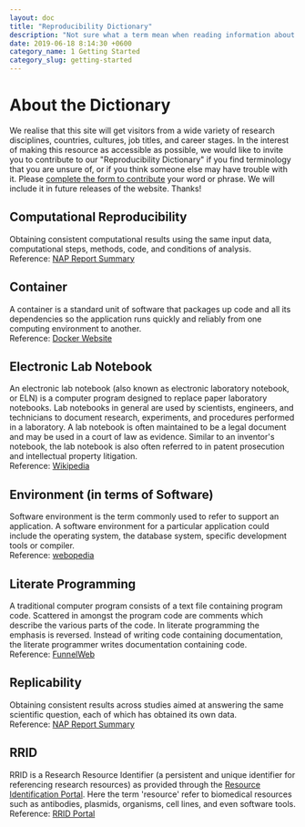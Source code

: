```yaml
---
layout: doc
title: "Reproducibility Dictionary"
description: "Not sure what a term mean when reading information about reproducibiility in research? Use the Reproducibility for Everyone Dictionary to find out more, or contribute terms that are confusing and not yet in the dictionary."
date: 2019-06-18 8:14:30 +0600
category_name: 1 Getting Started
category_slug: getting-started
---
```


# About the Dictionary

We realise that this site will get visitors from a wide variety of research disciplines, countries, cultures, job titles, and career stages. 
In the interest of making this resource as accessible as possible, we would like to invite you to contribute to our "Reproducibility Dictionary" if
you find terminology that you are unsure of, or if you think someone else may have trouble with it. Please <a href="https://forms.gle/Mq3eHGU9xD7UcRqWA">complete the form to contribute</a> your
word or phrase. We will include it in future releases of the website. Thanks!

## Computational Reproducibility

Obtaining consistent computational results using the same input data, computational steps, methods, code, and conditions of analysis.
<br  />
Reference: [NAP Report Summary](https://www.nap.edu/resource/25303/R&R.pdf)

## Container

A container is a standard unit of software that packages up code and all its dependencies so the application runs quickly and reliably from one computing environment to another. 
<br  />
Reference: [Docker Website](https://www.docker.com/resources/what-container)

## Electronic Lab Notebook

An electronic lab notebook (also known as electronic laboratory notebook, or ELN) is a computer program designed to replace paper laboratory notebooks. Lab notebooks in general are used by scientists, engineers, and technicians to document research, experiments, and procedures performed in a laboratory. A lab notebook is often maintained to be a legal document and may be used in a court of law as evidence. Similar to an inventor's notebook, the lab notebook is also often referred to in patent prosecution and intellectual property litigation. 
<br  />
Reference: [Wikipedia](https://en.wikipedia.org/wiki/Electronic_lab_notebook)

## Environment (in terms of Software)

Software environment is the term commonly used to refer to support an application. A software environment for a particular application could include the operating system, the database system, specific development tools or compiler.
<br  />
Reference: [webopedia](https://www.webopedia.com/TERM/S/software_environment.html)

## Literate Programming

A traditional computer program consists of a text file containing program code. Scattered in amongst the program code are comments which describe the various parts of the code. In literate programming the emphasis is reversed. Instead of writing code containing documentation, the literate programmer writes documentation containing code. 
<br  />
Reference: [FunnelWeb](http://www.ross.net/funnelweb/tutorial/intro_what.html)

## Replicability

Obtaining consistent results across studies aimed at answering the same scientific question, each of which has obtained its own data.
<br  />
Reference: [NAP Report Summary](https://www.nap.edu/resource/25303/R&R.pdf)

## RRID

RRID is a Research Resource Identifier (a persistent and unique identifier for referencing research resources) as provided through the [Resource Identification Portal](https://scicrunch.org/resources). Here the term 'resource' 
refer to biomedical resources such as antibodies, plasmids, organisms, cell lines, and even software tools.
<br  />
Reference: [RRID Portal](https://scicrunch.org/resources)